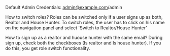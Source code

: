 Default Admin Credentials: admin@example.com/admin

How to switch roles?
Roles can be switched only if a user signs up as both, Realtor and House Hunter. To switch roles, the user has to click on his name on the navigation panel and select 'Switch to Realtor/House Hunter'

How to sign up as a realtor and huouse hunter with the same email?
During sign up, check both the checkboxes (Is realtor and Is house hunter). If you do this, you get role switch functionality.
